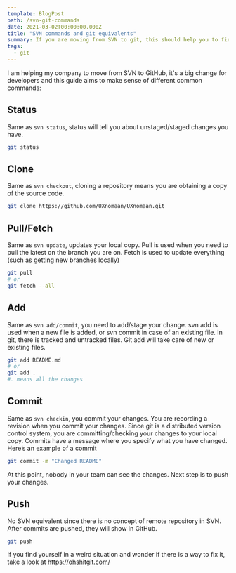 ```yaml
---
template: BlogPost
path: /svn-git-commands
date: 2021-03-02T00:00:00.000Z
title: "SVN commands and git equivalents"
summary: If you are moving from SVN to git, this should help you to find the equivalent commands in git
tags:
  - git
---
```


I am helping my company to move from SVN to GitHub, it's a big change for developers and this guide aims to make sense of different common commands:

## Status

Same as `svn status`, status will tell you about unstaged/staged changes you have.

```bash
git status
```

## Clone

Same as `svn checkout`, cloning a repository means you are obtaining a copy of the source code.

```bash
git clone https://github.com/UXnomaan/UXnomaan.git
```

## Pull/Fetch

Same as `svn update`, updates your local copy. Pull is used when you need to pull the latest on the branch you are on. Fetch is used to update everything (such as getting new branches locally)

```bash
git pull
# or
git fetch --all
```

## Add

Same as `svn add/commit`, you need to add/stage your change. svn add is used when a new file is added, or svn commit in case of an existing file. In git, there is tracked and untracked files. Git add will take care of new or existing files.

```bash
git add README.md
# or
git add .
#. means all the changes
```

## Commit

Same as `svn checkin`, you commit your changes. You are recording a revision when you commit your changes. Since git is a distributed version control system, you are committing/checking your changes to your local copy. Commits have a message where you specify what you have changed. Here’s an example of a commit

```bash
git commit -m "Changed README"
```

At this point, nobody in your team can see the changes. Next step is to push your changes.

## Push

No SVN equivalent since there is no concept of remote repository in SVN. After commits are pushed, they will show in GitHub.

```bash
git push
```

If you find yourself in a weird situation and wonder if there is a way to fix it, take a look at https://ohshitgit.com/
